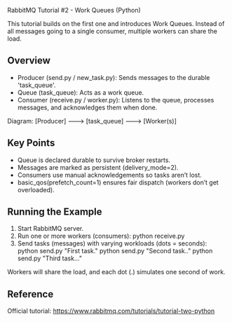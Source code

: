 RabbitMQ Tutorial #2 - Work Queues (Python)

This tutorial builds on the first one and introduces Work Queues.
Instead of all messages going to a single consumer, multiple workers can share the load.

Overview
--------
- Producer (send.py / new_task.py): Sends messages to the durable 'task_queue'.
- Queue (task_queue): Acts as a work queue.
- Consumer (receive.py / worker.py): Listens to the queue, processes messages, and acknowledges them when done.

Diagram:
[Producer] ---> [task_queue] ---> [Worker(s)]

Key Points
----------
- Queue is declared durable to survive broker restarts.
- Messages are marked as persistent (delivery_mode=2).
- Consumers use manual acknowledgements so tasks aren’t lost.
- basic_qos(prefetch_count=1) ensures fair dispatch (workers don’t get overloaded).

Running the Example
-------------------
1. Start RabbitMQ server.
2. Run one or more workers (consumers):
   python receive.py
3. Send tasks (messages) with varying workloads (dots = seconds):
   python send.py "First task."
   python send.py "Second task.."
   python send.py "Third task..."

Workers will share the load, and each dot (.) simulates one second of work.

Reference
---------
Official tutorial: https://www.rabbitmq.com/tutorials/tutorial-two-python
